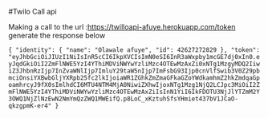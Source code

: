 #Twilo Call api 

Making a call to the url :https://twilloapi-afuye.herokuapp.com/token
generate the response below 

`
{
    "identity": {
        "name": "Olawale afuye",
        "id": 42627272829
    },
    "token": "eyJhbGciOiJIUzI1NiIsInR5cCI6IkpXVCIsImN0eSI6InR3aWxpby1mcGE7dj0xIn0.eyJqdGkiOiI2ZmFlNWE5YzI4YThiMDViNWYwYzliMzc4OTEwMzAxZi0xNTg1MzgyMDQ2IiwiZ3JhbnRzIjp7InZvaWNlIjp7ImluY29taW5nIjp7ImFsbG93Ijp0cnVlfSwib3V0Z29pbmciOnsiYXBwbGljYXRpb25fc2lkIjoiaWR1ZGhkZmZmaGFkaGZoYWdkamhmZ2hkZmdqaGpoamhrcyJ9fX0sImlhdCI6MTU4NTM4MjA0NiwiZXhwIjoxNTg1Mzg1NjQ2LCJpc3MiOiI2ZmFlNWE5YzI4YThiMDViNWYwYzliMzc4OTEwMzAxZiIsInN1YiI6IkFDOTU3NjJlYTZmM2Y3OWQ1NjZlNzEwN2NmYmQzZWQ1MWEifQ.p8LoC_xKztuhSfsYHmiet437bV1JCaO-qkzgpmK-er4"
}
`